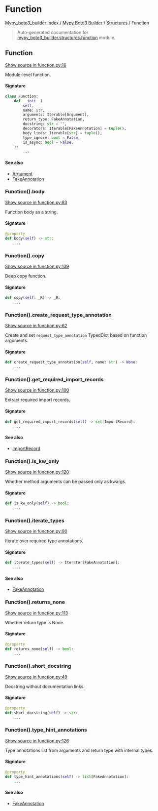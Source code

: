# Function

[Mypy_boto3_builder Index](../../README.md#mypy_boto3_builder-index) /
[Mypy Boto3 Builder](../index.md#mypy-boto3-builder) /
[Structures](./index.md#structures) /
Function

> Auto-generated documentation for [mypy_boto3_builder.structures.function](https://github.com/youtype/mypy_boto3_builder/blob/main/mypy_boto3_builder/structures/function.py) module.

## Function

[Show source in function.py:16](https://github.com/youtype/mypy_boto3_builder/blob/main/mypy_boto3_builder/structures/function.py#L16)

Module-level function.

#### Signature

```python
class Function:
    def __init__(
        self,
        name: str,
        arguments: Iterable[Argument],
        return_type: FakeAnnotation,
        docstring: str = "",
        decorators: Iterable[FakeAnnotation] = tuple(),
        body_lines: Iterable[str] = tuple(),
        type_ignore: bool = False,
        is_async: bool = False,
    ):
        ...
```

#### See also

- [Argument](./argument.md#argument)
- [FakeAnnotation](../type_annotations/fake_annotation.md#fakeannotation)

### Function().body

[Show source in function.py:83](https://github.com/youtype/mypy_boto3_builder/blob/main/mypy_boto3_builder/structures/function.py#L83)

Function body as a string.

#### Signature

```python
@property
def body(self) -> str:
    ...
```

### Function().copy

[Show source in function.py:139](https://github.com/youtype/mypy_boto3_builder/blob/main/mypy_boto3_builder/structures/function.py#L139)

Deep copy function.

#### Signature

```python
def copy(self: _R) -> _R:
    ...
```

### Function().create_request_type_annotation

[Show source in function.py:62](https://github.com/youtype/mypy_boto3_builder/blob/main/mypy_boto3_builder/structures/function.py#L62)

Create and set `request_type_annotation` TypedDict based on function arguments.

#### Signature

```python
def create_request_type_annotation(self, name: str) -> None:
    ...
```

### Function().get_required_import_records

[Show source in function.py:100](https://github.com/youtype/mypy_boto3_builder/blob/main/mypy_boto3_builder/structures/function.py#L100)

Extract required import records.

#### Signature

```python
def get_required_import_records(self) -> set[ImportRecord]:
    ...
```

#### See also

- [ImportRecord](../import_helpers/import_record.md#importrecord)

### Function().is_kw_only

[Show source in function.py:120](https://github.com/youtype/mypy_boto3_builder/blob/main/mypy_boto3_builder/structures/function.py#L120)

Whether method arguments can be passed only as kwargs.

#### Signature

```python
def is_kw_only(self) -> bool:
    ...
```

### Function().iterate_types

[Show source in function.py:90](https://github.com/youtype/mypy_boto3_builder/blob/main/mypy_boto3_builder/structures/function.py#L90)

Iterate over required type annotations.

#### Signature

```python
def iterate_types(self) -> Iterator[FakeAnnotation]:
    ...
```

#### See also

- [FakeAnnotation](../type_annotations/fake_annotation.md#fakeannotation)

### Function().returns_none

[Show source in function.py:113](https://github.com/youtype/mypy_boto3_builder/blob/main/mypy_boto3_builder/structures/function.py#L113)

Whether return type is None.

#### Signature

```python
@property
def returns_none(self) -> bool:
    ...
```

### Function().short_docstring

[Show source in function.py:49](https://github.com/youtype/mypy_boto3_builder/blob/main/mypy_boto3_builder/structures/function.py#L49)

Docstring without documentation links.

#### Signature

```python
@property
def short_docstring(self) -> str:
    ...
```

### Function().type_hint_annotations

[Show source in function.py:126](https://github.com/youtype/mypy_boto3_builder/blob/main/mypy_boto3_builder/structures/function.py#L126)

Type annotations list from arguments and return type with internal types.

#### Signature

```python
@property
def type_hint_annotations(self) -> list[FakeAnnotation]:
    ...
```

#### See also

- [FakeAnnotation](../type_annotations/fake_annotation.md#fakeannotation)
